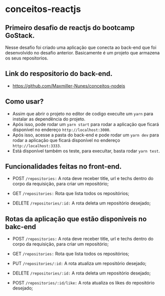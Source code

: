 # conceitos-reactjs
## Primeiro desafio de reactjs do bootcamp GoStack.
Nesse desafio foi criado uma aplicação que conecta ao back-end que foi desenvolvido no desafio anterior.
Basicamente é um projeto que armazena os seus repositorios.

## Link do respositorio do back-end.
- https://github.com/Maxmiller-Nunes/conceitos-nodejs

## Como usar?
- Assim que abrir o projeto no editor de codigo execulte um `yarn` para instalar as dependência do projeto.
- Após isso, pode rodar um `yarn start` para rodar a aplicação que ficará disponível no endereço `http://localhost:3000`.
- Após isso, acesse a pasta do back-end e pode rodar um `yarn dev` para rodar a aplicação que ficará disponível no endereço `http://localhost:3333`.
- Está disponível também os teste, para execultar, basta rodar `yarn test`.

## Funcionalidades feitas no front-end.

- POST `/repositories:` A rota deve receber title, url e techs dentro do corpo da requisição, para criar um repositório;

- GET `/repositories:` Rota que lista todos os repositórios;

- DELETE `/repositories/:id:` A rota deleta um repositório desejado;


## Rotas da aplicação que estão disponiveis no bakc-end

- POST `/repositories:` A rota deve receber title, url e techs dentro do corpo da requisição, para criar um repositório;

- GET `/repositories:` Rota que lista todos os repositórios;

- PUT `/repositories/:id:` A rota atualiza um repositório desejado;

- DELETE `/repositories/:id:` A rota deleta um repositório desejado;

- POST `/repositories/:id/like:` A rota atualiza os likes do repositório desejado;